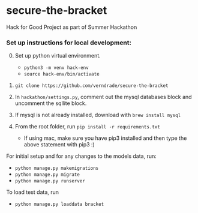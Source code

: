 ﻿# secure-the-bracket
Hack for Good Project as part of Summer Hackathon

### Set up instructions for local development:
0. Set up python virtual environment.  
    - `python3 -m venv hack-env`
    - `source hack-env/bin/activate`

1. `git clone https://github.com/verndrade/secure-the-bracket`  
2. In `hackathon/settings.py`, comment out the mysql databases block and uncomment the sqllite block.
3. If mysql is not already installed, download with `brew install mysql`
4. From the root folder, run `pip install -r requirements.txt`  
    - If using mac, make sure you have pip3 installed and then type the above statement with pip3 :)

For initial setup and for any changes to the models data, run:
- `python manage.py makemigrations`
- `python manage.py migrate`  
- `python manage.py runserver`  

To load test data, run
- `python manage.py loaddata bracket`
